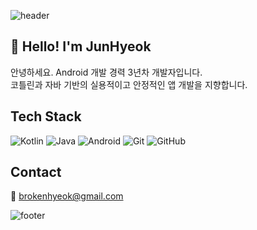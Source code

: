 ![header](https://capsule-render.vercel.app/api?type=waving&color=0:6A5ACD,100:00CED1&height=200&section=header&text=JunHyeok%20GitHub!&fontSize=40&fontColor=ffffff&animation=twinkling&fontAlignY=35)

## 👋 Hello! I'm JunHyeok

안녕하세요. Android 개발 경력 3년차 개발자입니다.  
코틀린과 자바 기반의 실용적이고 안정적인 앱 개발을 지향합니다.

## Tech Stack
![Kotlin](https://img.shields.io/badge/Kotlin-7F52FF?style=flat&logo=kotlin&logoColor=white)
![Java](https://img.shields.io/badge/Java-007396?style=flat&logo=java&logoColor=white)
![Android](https://img.shields.io/badge/Android-3DDC84?style=flat&logo=android&logoColor=white)
![Git](https://img.shields.io/badge/Git-F05032?style=flat&logo=git&logoColor=white)
![GitHub](https://img.shields.io/badge/GitHub-181717?style=flat&logo=github&logoColor=white)

## Contact
📧 brokenhyeok@gmail.com

![footer](https://capsule-render.vercel.app/api?section=footer&type=waving&color=auto)
